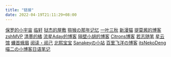 ```yaml
---
title: "链接"
date: 2022-04-19T21:11:29+08:00
---
```


[保罗的小宇宙](https://paugram.com/) [临轩](https://linxuan.fun) [狱杰的屋敷](https://yujienb.cn/) [猕猴の那年记忆](https://www.kiwiape.cn/) [一叶三秋](https://ghser.com) [新漫猫](https://www.acg19.top) [提莫酱的博客](https://www.timochan.cn) [zshMVP](https://zshmvp.com) [清墨的橘](https://www.abcio.cn/) [流星Aday的博客](https://www.lx-blog.cn) [隔壁小胡的博客](https://hq233.cn/) [Citrons博客](https://www.citrons.cn/) [若志随笔](https://www.rz.sb) [星云馆](https://www.m78.co/) [螓首蛾眉](https://jsun969.cn) [阅读・阅己](https://flypig.xyz) [北熙宝宝](https://blog.beixibaobao.com) [Sanakeyの小站](https://keymoe.com/)  [百里飞洋の博客](https://blog.meta-code.top/) [itsNekoDeng](https://dyfa.top) [喵二の小博客](https://www.miaoer.xyz/)[日语笔记](https://intelyes.club/)

